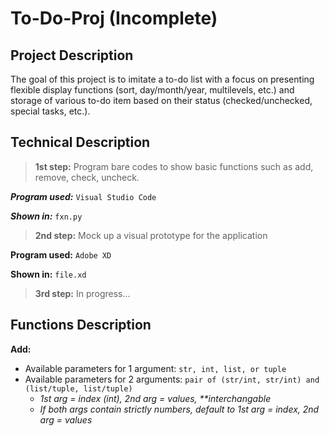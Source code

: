 # To-Do-Proj (Incomplete)

## Project Description
The goal of this project is to imitate a to-do list with a focus on presenting flexible display functions (sort, day/month/year, multilevels, etc.) and storage of various to-do item based on their status (checked/unchecked, special tasks, etc.). 


## Technical Description

> **1st step:** Program bare codes to show basic functions such as add, remove, check, uncheck.

***Program used:*** `Visual Studio Code`

***Shown in:*** `fxn.py`


> **2nd step:** Mock up a visual prototype for the application

**Program used:** `Adobe XD`

**Shown in:** `file.xd`

> **3rd step:** In progress...


## Functions Description

**Add:**
- Available parameters for 1 argument: `str, int, list, or tuple`
- Available parameters for 2 arguments: `pair of (str/int, str/int) and (list/tuple, list/tuple)`
    - _1st arg = index (int), 2nd arg = values, **interchangable_
    - _If both args contain strictly numbers, default to 1st arg = index, 2nd arg = values_
